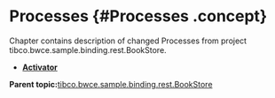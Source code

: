 # Processes {#Processes .concept}

Chapter contains description of changed Processes from project tibco.bwce.sample.binding.rest.BookStore.

-   **[Activator](../../../changed/tibco.bwce.sample.binding.rest.BookStore/Processes/ditaTopic0.md)**  


**Parent topic:**[tibco.bwce.sample.binding.rest.BookStore](../../../changed/tibco.bwce.sample.binding.rest.BookStore/files.md)

